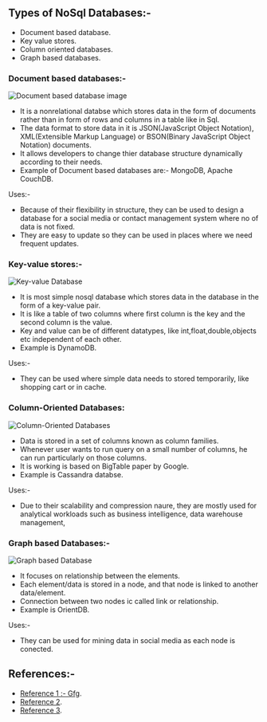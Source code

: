 
## Types of NoSql Databases:-
- Document based database.
- Key value stores.
- Column oriented databases.
- Graph based databases.

### Document based databases:-
![Document based database image](https://hevodata.com/learn/nosql-databases-and-its-types-a-guide/#lg=1&slide=0)
- It is a nonrelational databse which stores data in the form of documents rather than in form of rows and columns in a table like in Sql.
- The data format to store data in it is JSON(JavaScript Object Notation), XML(Extensible Markup Language) or BSON(Binary JavaScript Object Notation) documents.
- It allows developers to change thier database structure dynamically according to their needs.
- Example of Document based databases are:- MongoDB, Apache CouchDB.

 Uses:-
- Because of their flexibility in structure, they can be used to design a database for a social media or contact management system where no of data is not fixed.
- They are easy to update so they can be used in places where we need frequent updates.

### Key-value stores:-
![Key-value Database](https://images.datacamp.com/image/upload/v1656083463/Key_Value_Database_No_SQL_4_7ca269cb7a.png)
- It is most simple nosql database which stores data in the database in the form of a key-value pair.
- It is like a table of two columns where first column is the key and the second column is the value.
- Key and value can be of different datatypes, like int,float,double,objects etc independent of each other.
- Example is DynamoDB.

 Uses:-
 - They can be used where simple data needs to stored temporarily, like shopping cart or in cache.

### Column-Oriented Databases:
![Column-Oriented Databases](https://res.cloudinary.com/hevo/image/upload/c_scale,w_448,h_318/f_auto,q_auto/v1686069226/hevo-learn-1/V7KQ9mQD872ll4mxtwVZWNaHNXvhloc_Kro2vT1MBWXwZMqQJ_wE8x1d84HFKIm94k5fN3x5223-9aKxkkVR4jVbx4mTZtpYMIcNOSAC8ZwwsPW0e_itZlewtK_VxpXQgdT1pi36.png?_i=AA)
- Data is stored in a set of columns known as column families.
- Whenever user wants to run query on a small number of columns, he can run particularly on those columns.
- It is working is based on BigTable paper by Google.
- Example is Cassandra databse.

 Uses:-
 - Due to their scalability and compression naure,  they are mostly used for analytical workloads such as business intelligence, data warehouse management,

  ### Graph based Databases:-
  ![Graph based Database](https://images.datacamp.com/image/upload/v1656083461/Graphic_Node_Database_No_SQL_6_7194bb4710.png)
  - It focuses on relationship between the elements.
  - Each element/data is stored in a node, and that node is linked to another data/element.
  - Connection between two nodes ic called link or relationship.
  - Example is OrientDB.
 
 Uses:-
 - They can be used for mining data in social media as each node is conected.
   

## References:-
- [Reference 1 :- Gfg](https://www.geeksforgeeks.org/types-of-nosql-databases/).
- [Reference 2](https://hevodata.com/learn/nosql-databases-and-its-types-a-guide/#s1).
- [Reference 3](https://www.datacamp.com/blog/nosql-databases-what-every-data-scientist-needs-to-know).

      

  
